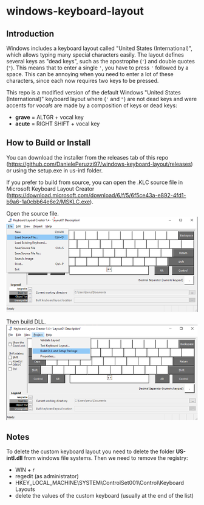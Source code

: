 # windows-keyboard-layout

## Introduction
Windows includes a keyboard layout called "United States (International)", which allows typing many special characters easily.
The layout defines several keys as "dead keys", such as the apostrophe (`'`) and double quotes (`"`).
This means that to enter a single `'`, you have to press `'` followed by a space.
This can be annoying when you need to enter a lot of these characters, since each now requires two keys to be pressed.

This repo is a modified version of the default Windows "United States (International)" keyboard layout where
(`'` and `"`) are not dead keys and were accents for *vocals* are made by a composition of keys or dead keys:

- **grave** = ALTGR + vocal key
- **acute** = RIGHT SHIFT + vocal key

## How to Build or Install
You can download the installer from the releases tab of this repo (https://github.com/DanielePeruzzi97/windows-keyboard-layout/releases) or using the setup.exe in us-intl folder.

If you prefer to build from source, you can open the .KLC source file in Microsoft Keyboard Layout Creator (https://download.microsoft.com/download/6/f/5/6f5ce43a-e892-4fd1-b9a6-1a0cbb64e6e2/MSKLC.exe).

Open the source file.
![Image 1](/images/loadSource.png)

Then build DLL.
![Image 2](/images/buildDll.png)

## Notes
To delete the custom keyboard layout you need to delete the folder **US-intl.dll** from windows file systems.
Then we need to remove the registry:
- WIN + r
- regedit (as administrator)
- HKEY_LOCAL_MACHINE\SYSTEM\ControlSet001\Control\Keyboard Layouts
- delete the values of the custom keyboard (usually at the end of the list)
